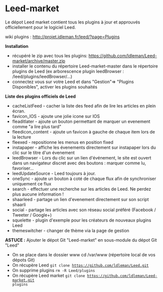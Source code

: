 Leed-market
===========

Le dépot Leed market contient tous les plugins à jour et approuvés officiellement pour le logiciel Leed.

wiki plugins : http://projet.idleman.fr/leed/?page=Plugins

<b>Installation</b>
* récupéré le zip avec tous les plugins: https://github.com/ldleman/Leed-market/archive/master.zip
* installer le contenu du répertoire Leed-market-master dans le répertoire plugins de Leed
(ex arborescence plugin leedBrowser : /leed/plugins/leedBrowser/...)
* connectez vous sur votre Leed et dans "Gestion"=> "Plugins Disponibles", activer les plugins souhaités

<b>Liste des plugins officiels de Leed</b>
* cacheListFeed		- cacher la liste des feed afin de lire les articles en plein écran.
* favicon_IOS		- ajoute une jolie icone sur IOS
* fleaditlater		- ajoute un bouton permettant de marquer un evenement comme "a lire plus tard"
* fleedicon_content	- ajoute un favicon à gauche de chaque item lors de la lecture
* fleexed			- repositionne les menus en position fixed
* instapaper		- affiche les évenements directement sur instapaper lors du clic sur le titre d'un évenement
* leedBrowser		- Lors du clic sur un lien d'événement, le site est ouvert dans un navigateur discret avec des boutons : marquer comme lu, favoriser...
* leedUpdateSource	- Leed toujours à jour.
* oneSync			- ajoute un bouton à coté de chaque flux afin de synchroniser uniquement ce flux
* search			- effectuer une recherche sur les articles de Leed. Ne perdez plus aucune information !
* shaarleed			- partage un lien d'evenement directement sur son script shaarli
* social			- partage les articles avec son réseau social préféré (Facebook / Tweeter / Google+)
* squelette			- plugin d'exemple pour les créateurs de nouveaux plugins Leed
* themeswitcher		- changer de thème via la page de gestion


<b>ASTUCE :</b> Ajouter le dépot Git "Leed-market" en sous-module du dépot Git "Leed"
* On se place dans le dossier www cd /var/www (répertoire local de vos dépots Git)
* On récupère Leed <code>git clone https://github.com/ldleman/Leed.git</code>
* On supprime plugins <code>rm -R Leed/plugins</code>
* On récupère Leed market <code>git clone https://github.com/ldleman/Leed-market.git plugins</code>
